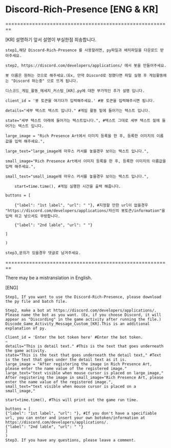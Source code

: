 # Discord-Rich-Presence [ENG & KR]

========================================================

[KR]
설명하기 앞서 설명이 부실한점 죄송합니다.
                
    step1,해당 Discord-Rich-Presence 를 사용할려면, py파일과 배치파일을 다운로드 받아주세요.

    step2, https://discord.com/developers/applications/ 에서 봇을 만들어주세요.

    봇 이름은 원하는 것으로 해주세요.(Ex, 만약 Discord로 정했다면 파일 실행 후 게임활동에는 "Discord 하는중" 으로 뜨게 됩니다.

    디스코드_게임_활동_메세지_커스텀_[KR].py에 대한 부가적인 추가 설명 입니다. 

    client_id = '봇 토큰을 여기다가 입력해주세요.' #봇 토큰을 입력해주시면 됩니다.

    details="세부 텍스트 텍스트 입니다." #게임 활동 밑에 들어가는 텍스트 입니다.
    
    state="세부 텍스트 아래에 들어가는 텍스트입니다.", #텍스트 그대로 세부 텍스트 밑에 들어가는 텍스트 입니다.
    
    large_image = "Rich Presence Art에서 이미지 등록을 한 후, 등록한 이미지의 이름값을 입력 해주세요.", 
    
    large_text="large_image에 마우스 커서를 놓을경우 보이는 텍스트 입니다.",
    
    small_image="Rich Presence Art에서 이미지 등록을 한 후, 등록한 이미지의 이름값을 입력 해주세요.",
    
    small_text="small_image에 마우스 커서를 놓을경우 보이는 텍스트 입니다.",
    
        start=time.time(), #게임 실행한 시간을 출력 해줍니다.
        
    buttons = [
    
        {"label": "1st label", "url": " "}, #지정할 만한 url이 없을경우 "https://discord.com/developers/applications/자신의 봇토큰/information"을 입력 하고 넣으셔도 무방합니다.
        
        {"label": "2nd lable", "url": " "}
        
    ]
    
    )

    step3,문의가 있을경우 댓글로 남겨주세요.

========================================================

There may be a mistranslation in English.


[ENG]

    Step1, If you want to use the Discord-Rich-Presence, please download the py file and batch file.
    
    Step2, make a bot at https://discord.com/developers/applications/.
    Please name the bot as you want. (Ex, if you choose Discord, it will appear as "Discording" in the game activity after running the file.)
    Discode_Game_Activity_Message_Custom_[KR].This is an additional explanation of py.
    
    Client_id = 'Enter the bot token here' #Enter the bot token.
    ~
    details="This is detail text." #This is the text that goes underneath the game activity.
    state="This is the text that goes underneath the detail text," #Text is the text that goes under the detail text as it is.
    large_image = "After registering the image in Rich Presence Art, please enter the name value of the registered image."
    large_text="text visible when mouse cursor is placed on large_image,"
    After registering the image in small_image="Rich Presence Art, please enter the name value of the registered image.",
    small_text="text visible when mouse cursor is placed on a small_image,"
    
    start=time.time(), #This will print out the game run time.
    
    buttons = [
    {"label": "1st label", "url": "}, #If you don't have a specifiable url, you can enter and insert your own botoken/information at https://discord.com/developers/applications/.
    {"label": "2nd lable", "url": " "}
    ]
    )
    Step3. If you have any questions, please leave a comment.

